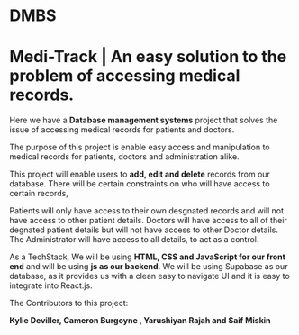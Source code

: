 # DMBS
# Medi-Track | An easy solution to the problem of accessing  medical records.


Here we have a **Database management systems** project that solves the issue of accessing medical records for patients and doctors.

The purpose of this project is enable easy access and manipulation to medical records for patients, doctors and administration alike.

This project will enable users to **add, edit and delete**  records from our database. There will be certain constraints on who will have access to certain records,

Patients will only have access to their own desgnated records and will not have access to other patient details. Doctors will have access to all of their degnated patient details but will not have access to other Doctor details. 
The Administrator will have access to all details, to act as a control.


As a TechStack, We will be using **HTML, CSS and JavaScript for our front end** and will be using **js as our backend**.
We will be using Supabase as our database, as it provides us with a clean easy to navigate UI and it is easy to integrate into React.js.

The Contributors to this project:

**Kylie Deviller, Cameron Burgoyne , Yarushiyan Rajah and Saif Miskin**
